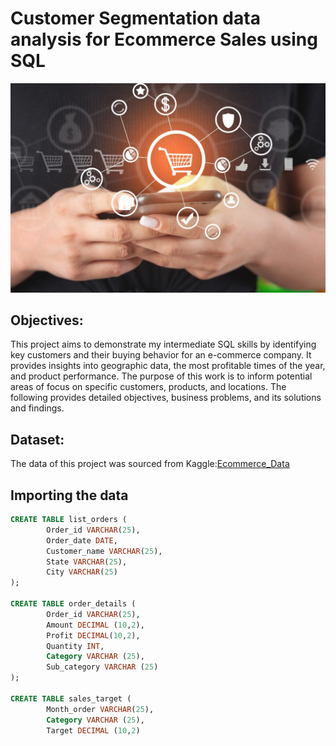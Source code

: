 # Customer Segmentation data analysis for Ecommerce Sales using SQL
![logo](https://github.com/amandamu0780/SQL_RFM_Ecommerce/blob/main/concepto-de-compras-en-linea.jpg)
## Objectives:
This project aims to demonstrate my intermediate SQL skills by identifying key customers and their buying behavior for an e-commerce company. It provides insights into geographic data, the most profitable times of the year, and product performance. The purpose of this work is to inform potential areas of focus on specific customers, products, and locations. The following provides detailed objectives, business problems, and its solutions and findings.
## Dataset:
The data of this project was sourced from Kaggle:[Ecommerce_Data](https://www.kaggle.com/datasets/benroshan/ecommerce-data)
## Importing the data
```sql
CREATE TABLE list_orders (
	    Order_id VARCHAR(25),
	    Order_date DATE,
	    Customer_name VARCHAR(25),
	    State VARCHAR(25),
	    City VARCHAR(25)
);

CREATE TABLE order_details (
		Order_id VARCHAR(25),
		Amount DECIMAL (10,2),
		Profit DECIMAL(10,2),
		Quantity INT,
		Category VARCHAR (25),
		Sub_category VARCHAR (25)
);

CREATE TABLE sales_target (
		Month_order VARCHAR(25),
		Category VARCHAR (25),
		Target DECIMAL (10,2)
